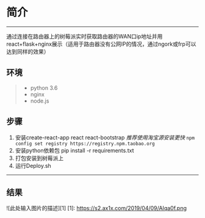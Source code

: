 # 简介

------

通过连接在路由器上的树莓派实时获取路由器的WAN口ip地址并用react+flask+nginx展示（适用于路由器没有公网IP的情况，通过ngork或frp可以达到同样的效果）

## 环境
> - python 3.6
> - nginx
> - node.js

## 步骤

1. 安装create-react-app react react-bootstrap 
*推荐使用淘宝源安装更快* `npm config set registry https://registry.npm.taobao.org`
2. 安装python依赖包 pip install -r requirements.txt
5. 打包安装到树莓派上
6. 运行Deploy.sh

------

## 结果

![此处输入图片的描述][1]
  [1]: https://s2.ax1x.com/2019/04/09/AIqa0f.png
